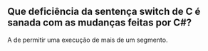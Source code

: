 ## Que deficiência da sentença **switch** de C é sanada com as mudanças feitas por C#?

A de permitir uma execução de mais de um segmento.

